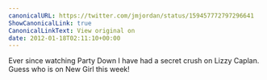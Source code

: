 ```yaml
---
canonicalURL: https://twitter.com/jmjordan/status/159457772797296641
ShowCanonicalLink: true
CanonicalLinkText: View original on
date: 2012-01-18T02:11:10+00:00
---
```

Ever since watching Party Down I have had a secret crush on Lizzy Caplan. Guess who is on New Girl this week!